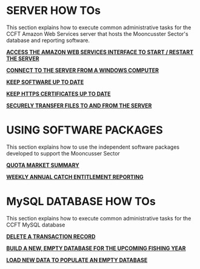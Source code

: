 # SERVER HOW TOs

This section explains how to execute common administrative tasks for the CCFT Amazon Web Services server that hosts the Mooncusster Sector's database and reporting software.

[**ACCESS THE AMAZON WEB SERVICES INTERFACE TO START / RESTART THE SERVER**](/Manuals/server_reboot.md)

[**CONNECT TO THE SERVER FROM A WINDOWS COMPUTER**](/Manuals/server_connect.md)

[**KEEP SOFTWARE UP TO DATE**](/Manuals/server_update.md)

[**KEEP HTTPS CERTIFICATES UP TO DATE**](/Manuals/https_update.md)

[**SECURELY TRANSFER FILES TO AND FROM THE SERVER**](/Manuals/WinSCP.md)

# USING SOFTWARE PACKAGES

This section explains how to use the independent software packages developed to support the Mooncusser Sector

[**QUOTA MARKET SUMMARY**](/Manuals/quota_scraper.md)

[**WEEKLY ANNUAL CATCH ENTITLEMENT REPORTING**](/Manuals/WAR.md) 

# MySQL DATABASE HOW TOs

This section explains how to execute common administrative tasks for the CCFT MySQL database

[**DELETE A TRANSACTION RECORD**](/Manuals/DeleteRec.md)

[**BUILD A NEW, EMPTY DATABASE FOR THE UPCOMING FISHING YEAR**](/Manuals/dbBuild.md)

[**LOAD NEW DATA TO POPULATE AN EMPTY DATABASE**](/Manuals/dbPop.md)
